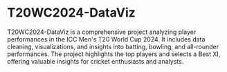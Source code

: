 # T20WC2024-DataViz
T20WC2024-DataViz is a comprehensive project analyzing player performances in the ICC Men's T20 World Cup 2024. It includes data cleaning, visualizations, and insights into batting, bowling, and all-rounder performances. The project highlights the top players and selects a Best XI, offering valuable insights for cricket enthusiasts and analysts.
